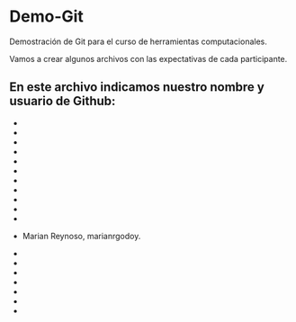 # Demo-Git
Demostración de Git para el curso de herramientas computacionales. 

Vamos a crear algunos archivos con las expectativas de cada participante. 

En este archivo indicamos nuestro nombre y usuario de Github: 
- 
- 
- 
- 
- 
- 
- 
- 
- 
- 
- 
- 
- Marian Reynoso, marianrgodoy.

- 
- 
- 
- 
- 
- 
- 
